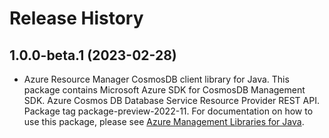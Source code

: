 # Release History

## 1.0.0-beta.1 (2023-02-28)

- Azure Resource Manager CosmosDB client library for Java. This package contains Microsoft Azure SDK for CosmosDB Management SDK. Azure Cosmos DB Database Service Resource Provider REST API. Package tag package-preview-2022-11. For documentation on how to use this package, please see [Azure Management Libraries for Java](https://aka.ms/azsdk/java/mgmt).
